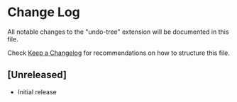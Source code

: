# Change Log

All notable changes to the "undo-tree" extension will be documented in this file.

Check [Keep a Changelog](http://keepachangelog.com/) for recommendations on how to structure this file.

## [Unreleased]

- Initial release